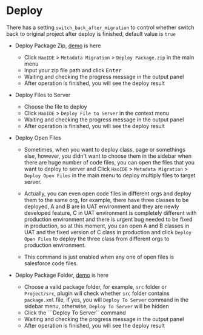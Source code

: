 # Deploy
There has a setting ``switch_back_after_migration`` to control whether switch back to original project after deploy is finished, default value is ``true``

* Deploy Package Zip, [demo](https://raw.githubusercontent.com/xjsender/SublimeApexScreenshot/master/DeployZip.gif) is here
    - Click ```HaoIDE``` > ```Metadata Migration``` > ```Deploy Package.zip``` in the main menu
    - Input your zip file path and click <kbd>Enter</kbd>
    - Waiting and checking the progress message in the output panel
    - After operation is finished, you will see the deploy result

* Deploy Files to Server
    - Choose the file to deploy
    - Click ```HaoIDE``` > ```Deploy File to Server``` in the context menu
    - Waiting and checking the progress message in the output panel
    - After operation is finished, you will see the deploy result

* Deploy Open Files
    - Sometimes, when you want to deploy class, page or somethings else, however, you didn't want to choose them in the sidebar when there are huge number of code files, you can open the files that you want to deploy to server and Click ```HaoIDE``` > ```Metadata Migration``` > ```Deploy Open Files``` in the main menu to deploy multiply files to target server. 

    - Actually, you can even open code files in different orgs and deploy them to the same org, for example, there have three classes to be deployed, A and B are in UAT environment and they are newly developed feature, C in UAT environment is completely different with production environment and there is urgent bug needed to be fixed in production, so at this moment, you can open A and B classes in UAT and the fixed version of C class in production and click ```Deploy Open Files``` to deploy the three class from different orgs to production environment.

    - This command is just enabled when any one of open files is salesforce code files.

* Deploy Package Folder, [demo](https://raw.githubusercontent.com/xjsender/SublimeApexScreenshot/master/DeployPackageFolder.gif) is here
    - Choose a valid package folder, for example, ``src`` folder or ``Project/src``, plugin will check whether ``src`` folder contains ``package.xml`` file, if yes, you will ``Deploy To Server`` command in the sidebar menu, otherwise, ``Deploy To Server`` will be hidden
    - Click the ```Deploy To Server`` command
    - Waiting and checking the progress message in the output panel
    - After operation is finished, you will see the deploy result